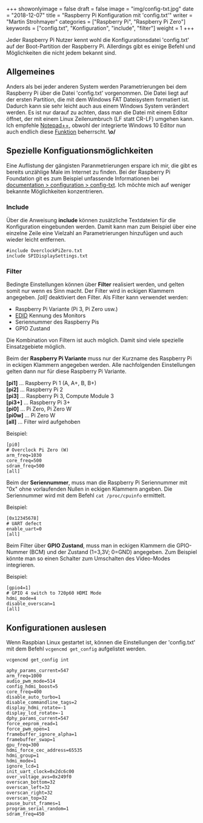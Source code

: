 +++
showonlyimage = false
draft = false
image = "img/config-txt.jpg"
date = "2018-12-07"
title = "Raspberry Pi Konfiguration mit 'config.txt'"
writer = "Martin Strohmayer"
categories = ["Raspberry Pi", "Raspberry Pi Zero"]
keywords = ["config.txt", "Konfiguration", "include", "filter"]
weight = 1
+++


Jeder Raspberry Pi Nutzer kennt wohl die Konfigurationsdatei 'config.txt' auf der Boot-Partition der Raspberry Pi.
Allerdings gibt es einige Befehl und Möglichkeiten die nicht jedem bekannt sind. 
<!--more-->

## Allgemeines

Anders als bei jeder anderen System werden Parametrierungen bei dem Raspberry Pi über die Datei 'config.txt' vorgenommen. Die Datei liegt auf der 
ersten Partition, die mit dem Windows FAT Dateisystem formatiert ist. Dadurch kann sie sehr leicht auch aus einem Windows System verändert werden.
Es ist nur darauf zu achten, dass man die Datei mit einem Editor öffnet, der mit einem Linux Zeilenumbruch (LF statt CR-LF) umgehen kann. Ich empfehle [Notepad++](https://notepad-plus-plus.org/download/v7.6.html), obwohl der integrierte Windows 10 Editor nun auch endlich diese [Funktion](https://blogs.msdn.microsoft.com/commandline/2018/05/08/extended-eol-in-notepad/) beherrscht. **\o/**


## Spezielle Konfiguationsmöglichkeiten
 
Eine Auflistung der gängisten Paranmetrierungen erspare ich mir,  die gibt es bereits unzählige Male im Internet zu finden. 
Bei der Raspberry Pi Foundation git es zum Beispiel unfassende Informationen bei [documentation > configuration > config-txt](https://www.raspberrypi.org/documentation/configuration/config-txt/). Ich möchte mich auf weniger bekannte Möglichkeiten konzentrieren.  

### Include 

Über die Anweisung **include** können zusätzliche Textdateien für die Konfiguration eingebunden werden. Damit kann man zum Beispiel über eine einzelne Zeile 
eine Vielzahl an Parametrierungen hinzufügen und auch wieder leicht entfernen.

```
#include OverclockPiZero.txt
include SPIDisplaySettings.txt
```

### Filter

Bedingte Einstellungen können über **Filter** realisiert werden, und gelten somit nur wenn es Sinn macht. Der Filter wird in eckigen Klammern angegeben. *[all]* deaktiviert den Filter. Als Filter kann verwendet werden:
 * Raspberry Pi Variante (Pi 3, Pi Zero usw.)
 * [EDID](https://de.wikipedia.org/wiki/Extended_Display_Identification_Data) Kennung des Monitors
 * Seriennummer des Raspberry Pis
 * GPIO Zustand

Die Kombination von Filtern ist auch möglich. Damit sind viele spezielle Einsatzgebiete möglich. 

Beim der **Raspberry Pi Variante** muss nur der Kurzname des Raspberry Pi in eckigen Klammern angegeben werden. Alle nachfolgenden Einstellungen gelten dann nur für diese Raspberry Pi Variante.

**[pi1]** ... Raspberry Pi 1 (A, A+, B, B+)   
**[pi2]** ... Raspberry Pi 2  
**[pi3]** ... Raspberry Pi 3, Compute Module 3  
**[pi3+]** ... Raspberry Pi 3+  
**[pi0]** ... Pi Zero, Pi Zero W  
**[pi0w]** ... Pi Zero W  
**[all]** ... Filter wird aufgehoben

Beispiel:  
```
[pi0]
# Overclock Pi Zero (W)
arm_freq=1030
core_freq=500
sdram_freq=500
[all]
```

Beim der **Seriennummer**, muss man die Raspberry Pi Seriennummer mit "0x" ohne vorlaufenden Nullen in eckigen Klammern angeben. Die Seriennummer wird mit dem Befehl
`cat /proc/cpuinfo` ermittelt. 

Beispiel:  
```
[0x12345678]
# UART defect
enable_uart=0
[all]
```

Beim Filter über **GPIO Zustand**, muss man in eckigen Klammern die GPIO-Nummer (BCM) und der Zustand (1=3,3V; 0=GND) angegeben. Zum Beispiel könnte man so einen Schalter zum Umschalten des Video-Modes integrieren. 

Beispiel:  
```
[gpio4=1]
# GPIO 4 switch to 720p60 HDMI Mode
hdmi_mode=4
disable_overscan=1
[all]
```

## Konfigurationen auslesen 

Wenn Raspbian Linux gestartet ist, können die Einstellungen der 'config.txt' mit dem Befehl `vcgencmd get_config` aufgelistet werden.

```
vcgencmd get_config int
```

```
aphy_params_current=547
arm_freq=1000
audio_pwm_mode=514
config_hdmi_boost=5
core_freq=400
disable_auto_turbo=1
disable_commandline_tags=2
display_hdmi_rotate=-1
display_lcd_rotate=-1
dphy_params_current=547
force_eeprom_read=1
force_pwm_open=1
framebuffer_ignore_alpha=1
framebuffer_swap=1
gpu_freq=300
hdmi_force_cec_address=65535
hdmi_group=1
hdmi_mode=1
ignore_lcd=1
init_uart_clock=0x2dc6c00
over_voltage_avs=0x249f0
overscan_bottom=32
overscan_left=32
overscan_right=32
overscan_top=32
pause_burst_frames=1
program_serial_random=1
sdram_freq=450
```
